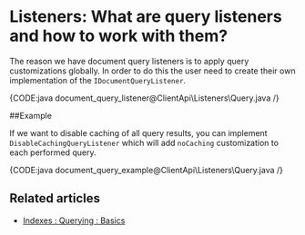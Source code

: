 # Listeners: What are query listeners and how to work with them?

The reason we have document query listeners is to apply query customizations globally. In order to do this the user need to create their own implementation of the `IDocumentQueryListener`.

{CODE:java document_query_listener@ClientApi\Listeners\Query.java /}

##Example

If we want to disable caching of all query results, you can implement `DisableCachingQueryListener` which will add `noCaching` customization to each performed query.

{CODE:java document_query_example@ClientApi\Listeners\Query.java /}

## Related articles

- [Indexes : Querying : Basics](../../indexes/querying/basics)
